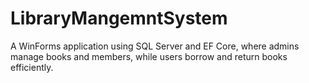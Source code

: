 # LibraryMangemntSystem
A WinForms application using SQL Server and EF Core, where admins manage books and members, while users borrow and return books efficiently.
